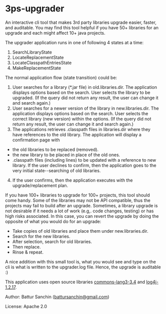 # 3ps-upgrader
An interactive cli tool that makes 3rd party libraries upgrade easier, faster, and auditable. You may find this tool helpful if you have 50+ libraries for an upgrade and each might affect 10+ java projects.


The upgrader application runs in one of following 4 states at a time:

1. SearchLibraryState
2. LocateReplacementState
3. LocateClasspathEntriesState
4. MakeReplacementState 

The normal application flow (state transition) could be:

1. User searches for a library (*.jar file) in old.libraries.dir. The application displays options based on the search. User selects the library to be upgraded. (If the query did not return any result, the user can change it and search again.)
2. User searches for a newer version of the library in new.libraries.dir. The application displays options based on the search. User selects the correct library (new version) within the options. (If the query did not return any result, the user can change it and search again.)
3. The applications retrieves .classpath files in libraries.dir where they have references to the old library. The application will display a confirmation page with
  * the old libraries to be replaced (removed).
  * the new library to be placed in place of the old ones.
  * .classpath files (including lines) to be updated with a reference to new library. 
If the user declines to confirm, then the application goes to the very initial state--searching of old libraries.
4. If the user confirms, then the application executes with the upgrade/replacement plan. 

If you have 100+ libraries to upgrade for 100+ projects, this tool should come handy. Some of the libraries may not be API compatible, thus the projects may fail to build after an upgrade. Sometimes, a library upgrade is not desirable if it needs a lot of work (e.g,. code changes, testing) or has high risks associated. In this case, you can revert the upgrade by doing the opposite of what you would do for an upgrade:

* Take copies of old libraries and place them under new.libraries.dir.
* Search for the new libraries.
* After selection, search for old libraries.
* Then replace.
* Rinse & repeat. 

A nice addition with this small tool is, what you would see and type on the cli is what is written to the upgrader.log file. Hence, the upgrade is auditable :)

This application uses open source libraries [commons-lang3-3.4](http://commons.apache.org/proper/commons-lang/) and [log4j-1.2.17](https://logging.apache.org/log4j/1.2/).

Author: Battur Sanchin (battursanchin@gmail.com)

License: Apache 2.0
